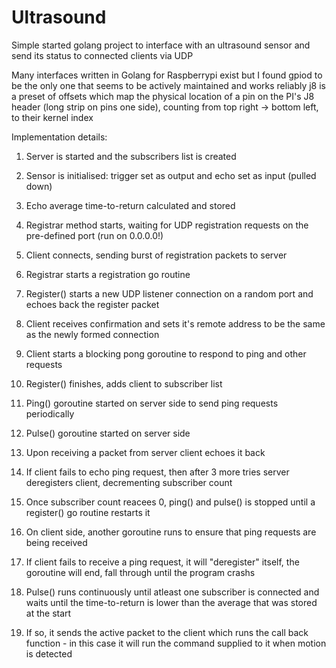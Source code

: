 # Ultrasound
Simple started golang project to interface with an ultrasound sensor and send its status to connected clients via UDP

Many interfaces written in Golang for Raspberrypi exist but I found gpiod to be the only one that seems to be actively maintained and works reliably
j8 is a preset of offsets which map the physical location of a pin on the PI's J8 header (long strip on pins one side), counting from top right -> bottom left, to their kernel index

Implementation details: 
1. Server is started and the subscribers list is created
2. Sensor is initialised: trigger set as output and echo set as input (pulled down)
3. Echo average time-to-return calculated and stored
2. Registrar method starts, waiting for UDP registration requests on the pre-defined port (run on 0.0.0.0!)

3. Client connects, sending burst of registration packets to server
4. Registrar starts a registration go routine
5. Register() starts a new UDP listener connection on a random port and echoes back the register packet
6. Client receives confirmation and sets it's remote address to be the same as the newly formed connection
7. Client starts a blocking pong goroutine to respond to ping and other requests
8. Register() finishes, adds client to subscriber list
9. Ping() goroutine started on server side to send ping requests periodically
10. Pulse() goroutine started on server side

10. Upon receiving a packet from server client echoes it back
11. If client fails to echo ping request, then after 3 more tries server deregisters client, decrementing subscriber count
12. Once subscriber count reacees 0, ping() and pulse() is stopped until a register() go routine restarts it

11. On client side, another goroutine runs to ensure that ping requests are being received
12. If client fails to receive a ping request, it will "deregister" itself, the goroutine will end, fall through until the program crashs

13. Pulse() runs continuously until atleast one subscriber is connected and waits until the time-to-return is lower than the average that was stored at the start
14. If so, it sends the active packet to the client which runs the call back function - in this case it will run the command supplied to it when motion is detected
